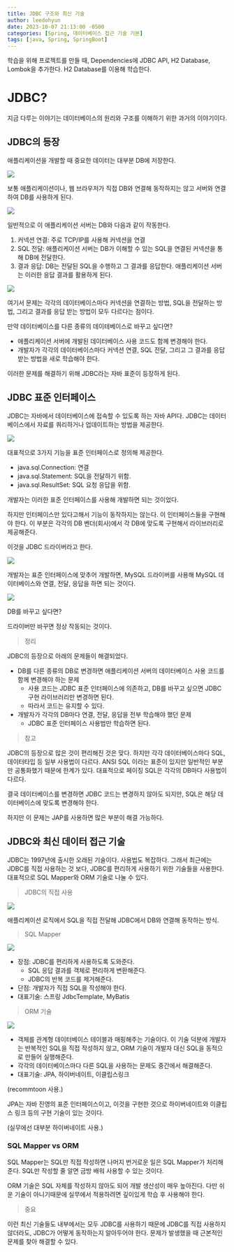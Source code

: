 ```yaml
---
title: JDBC 구조와 최신 기술
author: leedohyun
date: 2023-10-07 21:13:00 -0500
categories: [Spring, 데이터베이스 접근 기술 기본]
tags: [java, Spring, SpringBoot]
---
```


학습을 위해 프로젝트를 만들 때, Dependencies에 JDBC API, H2 Database, Lombok을 추가한다. H2 Database를 이용해 학습한다.

# JDBC?

지금 다루는 이야기는 데이터베이스의 원리와 구조를 이해하기 위한 과거의 이야기이다.

## JDBC의 등장

애플리케이션을 개발할 때 중요한 데이터는 대부분 DB에 저장한다.

![](https://blog.kakaocdn.net/dn/drvu8B/btsxqtcciCn/HRKU9a8nyPnrrKgkNRLsTK/img.png)

보통 애플리케이션이나, 웹 브라우저가 직접 DB와 연결해 동작하지는 않고 서버와 연결하여 DB를 사용하게 된다.

![](https://blog.kakaocdn.net/dn/MXJdr/btsxtWLgtZd/Z0ZzKnneQhYCjoMJW07vVk/img.png)

일반적으로 이 애플리케이션 서버는 DB와 다음과 같이 작동한다.

1. 커넥션 연결: 주로 TCP/IP를 사용해 커넥션을 연결
2. SQL 전달: 애플리케이션 서버는 DB가 이해할 수 있는 SQL을 연결된 커넥션을 통해 DB에 전달한다.
3. 결과 응답: DB는 전달된 SQL을 수행하고 그 결과를 응답한다. 애플리케이션 서버는 이러한 응답 결과를 활용하게 된다.

![](https://blog.kakaocdn.net/dn/Orcci/btsxrWrsxIa/9ksalOAdSONy3KmpPOOXhK/img.png)

여기서 문제는 각각의 데이터베이스마다 커넥션을 연결하는 방법, SQL을 전달하는 방법, 그리고 결과를 응답 받는 방법이 모두 다르다는 점이다.

만약 데이터베이스를 다른 종류의 데이테베이스로 바꾸고 싶다면?

- 애플리케이션 서버에 개발된 데이터베이스 사용 코드도 함께 변경해야 한다.
- 개발자가 각각의 데이터베이스마다 커넥션 연결, SQL 전달, 그리고 그 결과를 응답 받는 방법을 새로 학습해야 한다.

이러한 문제를 해결하기 위해 JDBC라는 자바 표준이 등장하게 된다.

## JDBC 표준 인터페이스

JDBC는 자바에서 데이터베이스에 접속할 수 있도록 하는 자바 API다. JDBC는 데이터베이스에서 자료를 쿼리하거나 업데이트하는 방법을 제공한다.

![](https://blog.kakaocdn.net/dn/cYYF7d/btsxHZm1EfN/RFQGO2GOnrSKUuB2cjhkOk/img.png)

대표적으로 3가지 기능을 표준 인터페이스로 정의해 제공한다.

- java.sql.Connection: 연결
- java.sql.Statement: SQL을 전달하기 위함.
- java.sql.ResultSet: SQL 요청 응답을 위함.

개발자는 이러한 표준 인터페이스를 사용해 개발하면 되는 것이었다.

하지만 인터페이스만 있다고해서 기능이 동작하지는 않는다. 이 인터페이스들을 구현해야 한다. 이 부분은 각각의 DB 벤더(회사)에서 각 DB에 맞도록 구현해서 라이브러리로 제공해준다.

이것을 JDBC 드라이버라고 한다.

![](https://blog.kakaocdn.net/dn/baonrb/btsxkiCmlFD/KgefbjKHoSQvHG4NT6pHE0/img.png)

개발자는 표준 인터페이스에 맞추어 개발하면, MySQL 드라이버를 사용해 MySQL 데이터베이스와 연결, 전달, 응답을 하면 되는 것이다.

![](https://blog.kakaocdn.net/dn/LniGG/btsxkCgkfrU/KBcoNsNj67yl6LKW3aPMs1/img.png)

DB를 바꾸고 싶다면?

드라이버만 바꾸면 정상 작동되는 것이다.

> 정리

JDBC의 등장으로 아래의 문제들이 해결되었다.

- DB를 다른 종류의 DB로 변경하면 애플리케이션 서버의 데이터베이스 사용 코드를 함께 변경해야 하는 문제
	- 사용 코드는 JDBC 표준 인터페이스에 의존하고, DB를 바꾸고 싶으면 JDBC 구현 라이브러리만 변경하면 된다.
	- 따라서 코드는 유지할 수 있다.
- 개발자가 각각의 DB마다 연결, 전달, 응답을 전부 학습해야 했던 문제
	- JDBC 표준 인터페이스 사용법만 학습하면 된다.

> 참고

JDBC의 등장으로 많은 것이 편리해진 것은 맞다. 하지만 각각 데이터베이스마다 SQL, 데이터타입 등 일부 사용법이 다르다. ANSI SQL 이라는 표준이 있지만 일반적인 부분만 공통화했기 때문에 한계가 있다. 대표적으로 페이징 SQL은 각각의 DB마다 사용법이 다르다.

결국 데이터베이스를 변경하면 JDBC 코드는 변경하지 않아도 되지만, SQL은 해당 데이터베이스에 맞도록 변경해야 한다.

하지만 이 문제는 JAP를 사용하면 많은 부분이 해결 가능하다.

## JDBC와 최신 데이터 접근 기술

JDBC는 1997년에 출시한 오래된 기술이다. 사용법도 복잡하다. 그래서 최근에는 JDBC를 직접 사용하는 것 보다, JDBC를 편리하게 사용하기 위한 기술들을 사용한다. 대표적으로 SQL Mapper와 ORM 기술로 나눌 수 있다.

> JDBC의 직접 사용

![](https://blog.kakaocdn.net/dn/eefBcv/btsxsm4yNmR/Ei3Ksm9TbZsZMUK4o6rS8k/img.png)

애플리케이션 로직에서 SQL을 직접 전달해 JDBC에서 DB와 연결해 동작하는 방식.

> SQL Mapper

![](https://blog.kakaocdn.net/dn/vWDe6/btsxz1latL4/VEaIdkGc9TeNO17dBTDKWK/img.png)

- 장점: JDBC를 편리하게 사용하도록 도와준다.
	- SQL 응답 결과를 객체로 편리하게 변환해준다.
	- JDBC의 반복 코드를 제거해준다.
- 단점: 개발자가 직접 SQL을 작성해야 한다.
- 대표기술: 스프링 JdbcTemplate, MyBatis

> ORM 기술
 
 ![](https://blog.kakaocdn.net/dn/bmtEWd/btsxtWdpeqx/wnzq9VBjLdDgwZd2iADv91/img.png)

- 객체를 관계형 데이터베이스 테이블과 매핑해주는 기술이다. 이 기술 덕분에 개발자는 반복적인 SQL을 직접 작성하지 않고, ORM 기술이 개발자 대신 SQL을 동적으로 만들어 실행해준다.
- 각각의 데이터베이스마다 다른 SQL을 사용하는 문제도 중간에서 해결해준다.
- 대표기술: JPA, 하이버네이트, 이클립스링크

(recommtoon 사용.)

JPA는 자바 진영의 표준 인터페이스이고, 이것을 구현한 것으로 하이버네이트와 이클립스 링크 등의 구현 기술이 있는 것이다.

(실무에선 대부분 하이버네이트 사용.)

### SQL Mapper vs ORM

SQL Mapper는 SQL만 직접 작성하면 나머지 번거로운 일은 SQL Mapper가 처리해준다. SQL만 작성할 줄 알면 금방 배워 사용할 수 있는 것이다.

ORM 기술은 SQL 자체를 작성하지 않아도 되어 개발 생산성이 매우 높아진다. 다만 쉬운 기술이 아니기때문에 실무에서 적용하려면 깊이있게 학습 후 사용해야 한다.

> 중요

이런 최신 기술들도 내부에서는 모두 JDBC를 사용하기 때문에 JDBC를 직접 사용하지 않더라도, JDBC가 어떻게 동작하는지 알아두어야 한다. 문제가 발생했을 때 근본적인 문제를 찾아 해결할 수 있다.